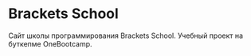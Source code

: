 # Brackets School


Сайт школы программирования Brackets School.
Учебный проект на буткепме OneBootcamp.
